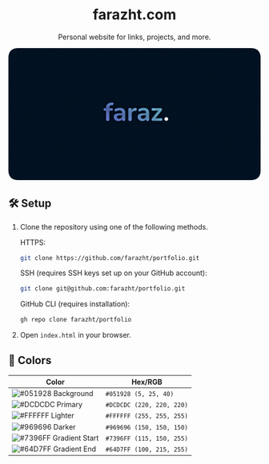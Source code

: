 <h1 align="center">
  farazht.com
</h1>
<p align="center">
  Personal website for links, projects, and more.
</p>
<img alt="Banner" src="https://raw.githubusercontent.com/farazht/portfolio/main/rounded.png">

## 🛠 Setup

1. Clone the repository using one of the following methods.

    HTTPS:
     ```bash
     git clone https://github.com/farazht/portfolio.git
     ```

   SSH (requires SSH keys set up on your GitHub account):
     ```bash
     git clone git@github.com:farazht/portfolio.git
     ```

   GitHub CLI (requires installation):
     ```bash
     gh repo clone farazht/portfolio
     ```

2. Open `index.html` in your browser.

## 🎨 Colors

| Color                                                                   | Hex/RGB                   |
| ----------------------------------------------------------------------- | ------------------------- |
| ![#051928](https://placehold.co/15x15/051928/051928.png) Background     | `#051928 (5, 25, 40)`     |
| ![#DCDCDC](https://placehold.co/15x15/DCDCDC/DCDCDC.png) Primary        | `#DCDCDC (220, 220, 220)` |
| ![#FFFFFF](https://placehold.co/15x15/FFFFFF/FFFFFF.png) Lighter        | `#FFFFFF (255, 255, 255)` |
| ![#969696](https://placehold.co/15x15/969696/969696.png) Darker         | `#969696 (150, 150, 150)` |
| ![#7396FF](https://placehold.co/15x15/7396FF/7396FF.png) Gradient Start | `#7396FF (115, 150, 255)` |
| ![#64D7FF](https://placehold.co/15x15/64D7FF/64D7FF.png) Gradient End   | `#64D7FF (100, 215, 255)` |


